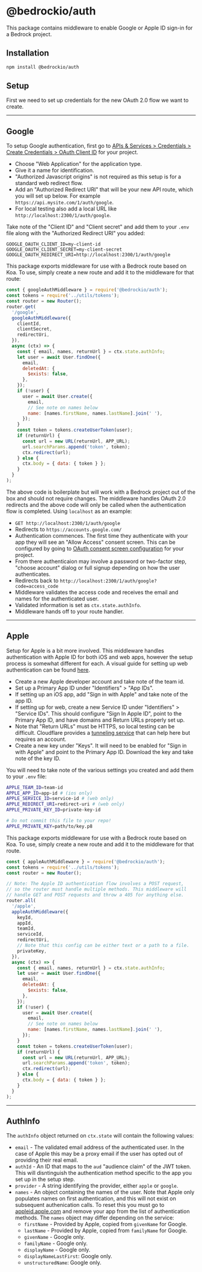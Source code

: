 # @bedrockio/auth

This package contains middleware to enable Google or Apple ID sign-in for a Bedrock project.

## Installation

```bash
npm install @bedrockio/auth
```

## Setup

First we need to set up credentials for the new OAuth 2.0 flow we want to create.

---

## Google

To setup Google authentication, first go to [APIs & Services > Credentials > Create Credentials > OAuth Client ID](https://console.cloud.google.com/apis/credentials/oauthclient) for your project.

- Choose "Web Application" for the application type.
- Give it a name for identification.
- "Authorized Javascript origins" is not required as this setup is for a standard web redirect flow.
- Add an "Authorized Redirect URI" that will be your new API route, which you will set up below. For example `https://api.mysite.com/1/auth/google`.
- For local testing also add a local URL like `http://localhost:2300/1/auth/google`.

Take note of the "Client ID" and "Client secret" and add them to your `.env` file along with the "Authorized Redirect URI" you added:

```
GOOGLE_OAUTH_CLIENT_ID=my-client-id
GOOGLE_OAUTH_CLIENT_SECRET=my-client-secret
GOOGLE_OAUTH_REDIRECT_URI=http://localhost:2300/1/auth/google
```

This package exports middleware for use with a Bedrock route based on Koa. To use, simply create a new route and add it to the middleware for that route:

```js
const { googleAuthMiddleware } = require('@bedrockio/auth');
const tokens = require('../utils/tokens');
const router = new Router();
router.get(
  '/google',
  googleAuthMiddleware({
    clientId,
    clientSecret,
    redirectUri,
  }),
  async (ctx) => {
    const { email, names, returnUrl } = ctx.state.authInfo;
    let user = await User.findOne({
      email,
      deletedAt: {
        $exists: false,
      },
    });
    if (!user) {
      user = await User.create({
        email,
        // See note on names below
        name: [names.firstName, names.lastName].join(' '),
      });
    }
    const token = tokens.createUserToken(user);
    if (returnUrl) {
      const url = new URL(returnUrl, APP_URL);
      url.searchParams.append('token', token);
      ctx.redirect(url);
    } else {
      ctx.body = { data: { token } };
    }
  }
);
```

The above code is boilerplate but will work with a Bedrock project out of the box and should not require changes. The middleware handles OAuth 2.0 redirects and the above code will only be called when the authentication flow is completed. Using `localhost` as an example:

- `GET http://localhost:2300/1/auth/google`
- Redirects to `https://accounts.google.com/`
- Authentication commences. The first time they authenticate with your app they will see an "Allow Access" consent screen. This can be configured by going to [OAuth consent screen configuration](https://console.cloud.google.com/apis/credentials/consent) for your project.
- From there authenticaion may involve a password or two-factor step, "choose account" dialog or full signup depending on how the user authenticates.
- Redirects back to `http://localhost:2300/1/auth/google?code=access_code`
- Middleware validates the access code and receives the email and names for the authenticated user.
- Validated information is set as `ctx.state.authInfo`.
- Middleware hands off to your route handler.

---

## Apple

Setup for Apple is a bit more involved. This middleware handles authentication with Apple ID for both iOS and web apps, however the setup process is somewhat different for each. A visual guide for setting up web authentication can be found [here](https://github.com/ananay/apple-auth/blob/master/SETUP.md).

- Create a new Apple developer account and take note of the team id.
- Set up a Primary App ID under "Identifiers" > "App IDs".
- If setting up an iOS app, add "Sign in with Apple" and take note of the app ID.
- If setting up for web, create a new Service ID under "Identifiers" > "Service IDs". This should configure "Sign In Apple ID", point to the Primary App ID, and have domains and Return URLs properly set up.
- Note that "Return URLs" must be HTTPS, so local testing can be difficult. Cloudflare provides a [tunneling service](https://developers.cloudflare.com/cloudflare-one/connections/connect-apps/create-tunnel) that can help here but requires an account.
- Create a new key under "Keys". It will need to be enabled for "Sign in with Apple" and point to the Primary App ID. Download the key and take note of the key ID.

You will need to take note of the various settings you created and add them to your `.env` file:

```bash
APPLE_TEAM_ID=team-id
APPLE_APP_ID=app-id # (ios only)
APPLE_SERVICE_ID=service-id # (web only)
APPLE_REDIRECT_URI=redirect-uri # (web only)
APPLE_PRIVATE_KEY_ID=private-key-id

# Do not commit this file to your repo!
APPLE_PRIVATE_KEY=path/to/key.p8
```

This package exports middleware for use with a Bedrock route based on Koa. To use, simply create a new route and add it to the middleware for that route.

```js
const { appleAuthMiddleware } = require('@bedrockio/auth');
const tokens = require('../utils/tokens');
const router = new Router();

// Note: The Apple ID authentication flow involves a POST request,
// so the router must handle multiple methods. This middleware will
// handle GET and POST requests and throw a 405 for anything else.
router.all(
  '/apple',
  appleAuthMiddleware({
    keyId,
    appId,
    teamId,
    serviceId,
    redirectUri,
    // Note that this config can be either text or a path to a file.
    privateKey,
  }),
  async (ctx) => {
    const { email, names, returnUrl } = ctx.state.authInfo;
    let user = await User.findOne({
      email,
      deletedAt: {
        $exists: false,
      },
    });
    if (!user) {
      user = await User.create({
        email,
        // See note on names below
        name: [names.firstName, names.lastName].join(' '),
      });
    }
    const token = tokens.createUserToken(user);
    if (returnUrl) {
      const url = new URL(returnUrl, APP_URL);
      url.searchParams.append('token', token);
      ctx.redirect(url);
    } else {
      ctx.body = { data: { token } };
    }
  }
);
```

---

## AuthInfo

The `authInfo` object returned on `ctx.state` will contain the following values:

- `email` - The validated email address of the authenticated user. In the case of Apple this may be a proxy email if the user has opted out of providing their real email.
- `authId` - An ID that maps to the `aud` "audience claim" of the JWT token. This will disntinguish the authentication method specific to the app you set up in the setup step.
- `provider` - A string identifying the provider, either `apple` or `google`.
- `names` - An object containing the names of the user. Note that Apple only populates names on first authentication, and this will not exist on subsequent authenication calls. To reset this you must go to [appleid.apple.com](https://appleid.apple.com/) and remove your app from the list of authentication methods. The `names` object may differ depending on the service:
  - `firstName` - Provided by Apple, copied from `givenName` for Google.
  - `lastName` - Provided by Apple, copied from `familyName` for Google.
  - `givenName` - Google only.
  - `familyName` - Google only.
  - `displayName` - Google only.
  - `displayNameLastFirst`: Google only.
  - `unstructuredName`: Google only.
